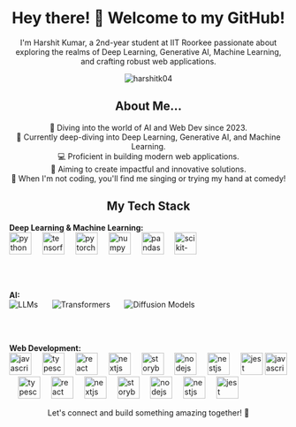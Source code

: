 <h1 align="center">Hey there! 👋 Welcome to my GitHub!</h1>

<p align="center">I'm Harshit Kumar, a 2nd-year student at IIT Roorkee passionate about exploring the realms of Deep Learning, Generative AI, Machine Learning, and crafting robust web applications.</p>

<p align="center">
  <img src="https://komarev.com/ghpvc/?username=harshitk04&label=Profile%20views&color=0e75b6&style=flat" alt="harshitk04" />
</p>

<h2 align="center">About Me...</h2>

<p align="center">
  🚀 Diving into the world of AI and Web Dev since 2023.<br>
  🧠 Currently deep-diving into Deep Learning, Generative AI, and Machine Learning.<br>
  💻 Proficient in building modern web applications.<br>
  🎯 Aiming to create impactful and innovative solutions.<br>
  🎤 When I'm not coding, you'll find me singing or trying my hand at comedy!
</p>

<h2 align="center">My Tech Stack</h2>

<p>
  <strong>Deep Learning & Machine Learning:</strong><br>
  <img src="https://cdn.jsdelivr.net/gh/devicons/devicon/icons/python/python-original-wordmark.svg" height="40" alt="python logo" />
  <img width="12" />
  <img src="https://cdn.jsdelivr.net/gh/devicons/devicon/icons/tensorflow/tensorflow-original.svg" height="40" alt="tensorflow logo" />
  <img width="12" />
  <img src="https://cdn.jsdelivr.net/gh/devicons/devicon/icons/pytorch/pytorch-original.svg" height="40" alt="pytorch logo" />
  <img width="12" />
  <img src="https://cdn.jsdelivr.net/gh/devicons/devicon/icons/numpy/numpy-original.svg" height="40" alt="numpy logo" />
  <img width="12" />
  <img src="https://cdn.jsdelivr.net/gh/devicons/devicon/icons/pandas/pandas-original.svg" height="40" alt="pandas logo" />
  <img width="12" />
  <img src="https://cdn.jsdelivr.net/gh/devicons/devicon/icons/scikitlearn/scikitlearn-original.svg" height="40" alt="scikit-learn logo" />

  <br><br>

  <strong>AI:</strong><br>
  <img src="https://img.shields.io/badge/LLMs-blueviolet?style=flat-square" alt="LLMs" />
  <img width="18" />
  <img src="https://img.shields.io/badge/Transformers-orange?style=flat-square" alt="Transformers" />
  <img width="18" />
  <img src="https://img.shields.io/badge/Diffusion%20Models-green?style=flat-square" alt="Diffusion Models" />

  <br><br>

  <strong>Web Development:</strong><br>
  <img src="https://cdn.jsdelivr.net/gh/devicons/devicon/icons/javascript/javascript-original.svg" height="40" alt="javascript logo" />
  <img width="12" />
  <img src="https://cdn.jsdelivr.net/gh/devicons/devicon/icons/typescript/typescript-original.svg" height="40" alt="typescript logo" />
  <img width="12" />
  <img src="https://cdn.jsdelivr.net/gh/devicons/devicon/icons/react/react-original.svg" height="40" alt="react logo" />
  <img width="12" />
  <img src="https://cdn.jsdelivr.net/gh/devicons/devicon/icons/nextjs/nextjs-original.svg" height="40" alt="nextjs logo" />
  <img width="12" />
  <img src="https://cdn.jsdelivr.net/gh/devicons/devicon/icons/storybook/storybook-original.svg" height="40" alt="storybook logo" />
  <img width="12" />
  <img src="https://cdn.jsdelivr.net/gh/devicons/devicon/icons/nodejs/nodejs-original.svg" height="40" alt="nodejs logo" />
  <img width="12" />
  <img src="https://cdn.jsdelivr.net/gh/devicons/devicon/icons/nestjs/nestjs-original.svg" height="40" alt="nestjs logo" />
  <img width="12" />
  <img src="https://cdn.jsdelivr.net/gh/devicons/devicon/icons/jest/jest-plain.svg" height="40" alt="jest logo" />
  <img src="https://cdn.jsdelivr.net/gh/devicons/devicon/icons/javascript/javascript-original.svg" height="40" alt="javascript logo"  />
  <img width="12" />
  <img src="https://cdn.jsdelivr.net/gh/devicons/devicon/icons/typescript/typescript-original.svg" height="40" alt="typescript logo"  />
  <img width="12" />
  <img src="https://cdn.jsdelivr.net/gh/devicons/devicon/icons/react/react-original.svg" height="40" alt="react logo"  />
  <img width="12" />
  <img src="https://cdn.jsdelivr.net/gh/devicons/devicon/icons/nextjs/nextjs-original.svg" height="40" alt="nextjs logo"  />
  <img width="12" />
  <img src="https://cdn.jsdelivr.net/gh/devicons/devicon/icons/storybook/storybook-original.svg" height="40" alt="storybook logo"  />
  <img width="12" />
  <img src="https://cdn.jsdelivr.net/gh/devicons/devicon/icons/nodejs/nodejs-original.svg" height="40" alt="nodejs logo"  />
  <img width="12" />
  <img src="https://cdn.jsdelivr.net/gh/devicons/devicon/icons/nestjs/nestjs-original.svg" height="40" alt="nestjs logo"  />
  <img width="12" />
  <img src="https://cdn.jsdelivr.net/gh/devicons/devicon/icons/jest/jest-plain.svg" height="40" alt="jest logo"  />
</p>

<p align="center">Let's connect and build something amazing together! 🚀</p>

###
